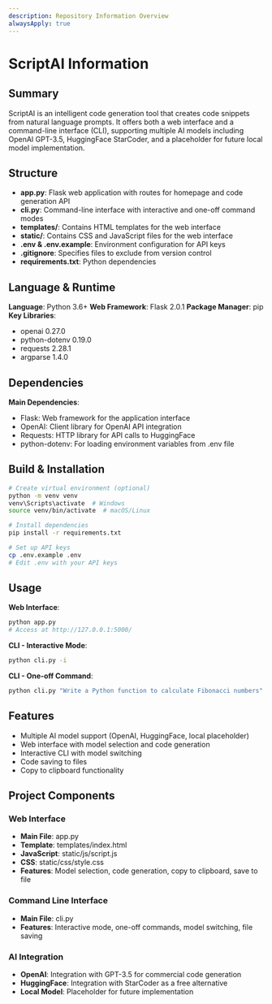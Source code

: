 ```yaml
---
description: Repository Information Overview
alwaysApply: true
---
```


# ScriptAI Information

## Summary
ScriptAI is an intelligent code generation tool that creates code snippets from natural language prompts. It offers both a web interface and a command-line interface (CLI), supporting multiple AI models including OpenAI GPT-3.5, HuggingFace StarCoder, and a placeholder for future local model implementation.

## Structure
- **app.py**: Flask web application with routes for homepage and code generation API
- **cli.py**: Command-line interface with interactive and one-off command modes
- **templates/**: Contains HTML templates for the web interface
- **static/**: Contains CSS and JavaScript files for the web interface
- **.env & .env.example**: Environment configuration for API keys
- **.gitignore**: Specifies files to exclude from version control
- **requirements.txt**: Python dependencies

## Language & Runtime
**Language**: Python 3.6+
**Web Framework**: Flask 2.0.1
**Package Manager**: pip
**Key Libraries**: 
- openai 0.27.0
- python-dotenv 0.19.0
- requests 2.28.1
- argparse 1.4.0

## Dependencies
**Main Dependencies**:
- Flask: Web framework for the application interface
- OpenAI: Client library for OpenAI API integration
- Requests: HTTP library for API calls to HuggingFace
- python-dotenv: For loading environment variables from .env file

## Build & Installation
```bash
# Create virtual environment (optional)
python -m venv venv
venv\Scripts\activate  # Windows
source venv/bin/activate  # macOS/Linux

# Install dependencies
pip install -r requirements.txt

# Set up API keys
cp .env.example .env
# Edit .env with your API keys
```

## Usage
**Web Interface**:
```bash
python app.py
# Access at http://127.0.0.1:5000/
```

**CLI - Interactive Mode**:
```bash
python cli.py -i
```

**CLI - One-off Command**:
```bash
python cli.py "Write a Python function to calculate Fibonacci numbers" --model huggingface
```

## Features
- Multiple AI model support (OpenAI, HuggingFace, local placeholder)
- Web interface with model selection and code generation
- Interactive CLI with model switching
- Code saving to files
- Copy to clipboard functionality

## Project Components

### Web Interface
- **Main File**: app.py
- **Template**: templates/index.html
- **JavaScript**: static/js/script.js
- **CSS**: static/css/style.css
- **Features**: Model selection, code generation, copy to clipboard, save to file

### Command Line Interface
- **Main File**: cli.py
- **Features**: Interactive mode, one-off commands, model switching, file saving

### AI Integration
- **OpenAI**: Integration with GPT-3.5 for commercial code generation
- **HuggingFace**: Integration with StarCoder as a free alternative
- **Local Model**: Placeholder for future implementation